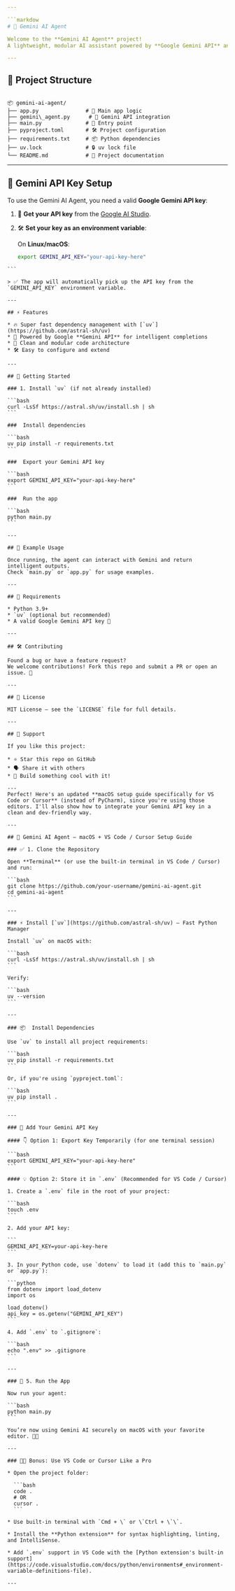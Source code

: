 ```yaml
---

```markdow
# 🤖 Gemini AI Agent

Welcome to the **Gemini AI Agent** project!  
A lightweight, modular AI assistant powered by **Google Gemini API** and optimized with **`uv`** for blazing-fast performance. 🚀

---
```


## 📁 Project Structure

```

📦 gemini-ai-agent/
├── app.py               # 🎯 Main app logic
├── gemini\_agent.py      # 🧠 Gemini API integration
├── main.py              # 🚪 Entry point
├── pyproject.toml       # 🛠️ Project configuration
├── requirements.txt     # 📦 Python dependencies
├── uv.lock              # 🔒 uv lock file
└── README.md            # 📖 Project documentation

````

---

## 🔐 Gemini API Key Setup

To use the Gemini AI Agent, you need a valid **Google Gemini API key**:

1. 🔑 **Get your API key** from the [Google AI Studio](https://makersuite.google.com/app/apikey).
2. 🛠️ **Set your key as an environment variable**:

   On **Linux/macOS**:
   ```bash
   export GEMINI_API_KEY="your-api-key-here"
````
```

> ✅ The app will automatically pick up the API key from the `GEMINI_API_KEY` environment variable.

---

## ⚡ Features

* 🔥 Super fast dependency management with [`uv`](https://github.com/astral-sh/uv)
* 🧠 Powered by Google **Gemini API** for intelligent completions
* 🧩 Clean and modular code architecture
* 🛠️ Easy to configure and extend

---

## 🚀 Getting Started

### 1. Install `uv` (if not already installed)

```bash
curl -LsSf https://astral.sh/uv/install.sh | sh
```

###  Install dependencies

```bash
uv pip install -r requirements.txt
```

###  Export your Gemini API key

```bash
export GEMINI_API_KEY="your-api-key-here"
```

###  Run the app

```bash
python main.py
```

---

## 🧪 Example Usage

Once running, the agent can interact with Gemini and return intelligent outputs.
Check `main.py` or `app.py` for usage examples.

---

## 📌 Requirements

* Python 3.9+
* `uv` (optional but recommended)
* A valid Google Gemini API key 🔐

---

## 🛠️ Contributing

Found a bug or have a feature request?
We welcome contributions! Fork this repo and submit a PR or open an issue. 🙌

---

## 📄 License

MIT License — see the `LICENSE` file for full details.

---

## 🌟 Support

If you like this project:

* ⭐ Star this repo on GitHub
* 🗣️ Share it with others
* 🧠 Build something cool with it!

---
Perfect! Here's an updated **macOS setup guide specifically for VS Code or Cursor** (instead of PyCharm), since you're using those editors. I'll also show how to integrate your Gemini API key in a clean and dev-friendly way.

---

## 🧠 Gemini AI Agent – macOS + VS Code / Cursor Setup Guide

### ✅ 1. Clone the Repository

Open **Terminal** (or use the built-in terminal in VS Code / Cursor) and run:

```bash
git clone https://github.com/your-username/gemini-ai-agent.git
cd gemini-ai-agent
```

---

### ⚡ Install [`uv`](https://github.com/astral-sh/uv) – Fast Python Manager

Install `uv` on macOS with:

```bash
curl -LsSf https://astral.sh/uv/install.sh | sh
```

Verify:

```bash
uv --version
```

---

### 📦  Install Dependencies

Use `uv` to install all project requirements:

```bash
uv pip install -r requirements.txt
```

Or, if you're using `pyproject.toml`:

```bash
uv pip install .
```

---

### 🔐 Add Your Gemini API Key

#### 👇 Option 1: Export Key Temporarily (for one terminal session)

```bash
export GEMINI_API_KEY="your-api-key-here"
```

#### 💡 Option 2: Store it in `.env` (Recommended for VS Code / Cursor)

1. Create a `.env` file in the root of your project:

```bash
touch .env
```

2. Add your API key:

```
GEMINI_API_KEY=your-api-key-here
```

3. In your Python code, use `dotenv` to load it (add this to `main.py` or `app.py`):

```python
from dotenv import load_dotenv
import os

load_dotenv()
api_key = os.getenv("GEMINI_API_KEY")
```

4. Add `.env` to `.gitignore`:

```bash
echo ".env" >> .gitignore
```

---

### 🚀 5. Run the App

Now run your agent:

```bash
python main.py
```

You’re now using Gemini AI securely on macOS with your favorite editor. 🧠💡

---

### 🧑‍💻 Bonus: Use VS Code or Cursor Like a Pro

* Open the project folder:

  ```bash
  code .
  # OR
  cursor .
  ```

* Use built-in terminal with `Cmd + \` or \`Ctrl + \`\`.

* Install the **Python extension** for syntax highlighting, linting, and IntelliSense.

* Add `.env` support in VS Code with the [Python extension's built-in support](https://code.visualstudio.com/docs/python/environments#_environment-variable-definitions-file).

---
